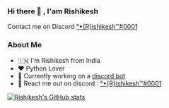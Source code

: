 ### Hi there 👋 , I'am Rishikesh


Contact me on Discord [°•{R}ishikesh™#0001](https://discord.com/users/728260210464129075)


### About Me 

- 🇮🇳 I'm Rishikesh from India
- ❤️ Python Lover
- 🌟 Currently working on a [discord bot](https://dsc.gg/xtreme-bot)
- 💬 React me out on discord : [°•{R}ishikesh™#0001](https://discord.com/users/728260210464129075)


[![Rishikesh's GitHub stats](https://github-readme-stats.vercel.app/api?username=rishikesh0-7?theme=dark)](https://github.com/rishikesh/github-readme-stats)



<!--
**Rishikesh0-7/Rishikesh0-7** is a ✨ _special_ ✨ repository because its `README.md` (this file) appears on your GitHub profile.

Here are some ideas to get you started:

- 🔭 I’m currently working on [A discord bot](https://dsc.gg/xtreme-bot)
- 🌱 I’m currently learning Top Secret..
- 👯 I’m looking to collaborate on nothing 
- 💬 Ask me about python stuffs
- 📫 How to reach me: You can't 😏
- 😄 Pronouns: He/Him
- ⚡ Fun fact: Ummmmmm, -->

